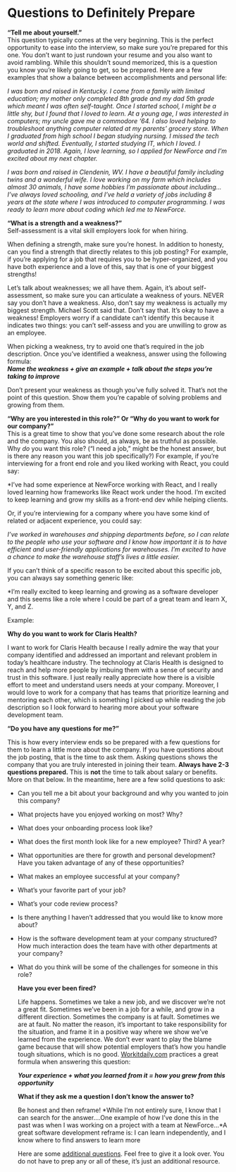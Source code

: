 # Questions to Definitely Prepare

**“Tell me about yourself.”**<br> This question typically comes at the very beginning. This is the perfect opportunity to ease into the interview, so make sure you’re prepared for this one. You don’t want to just rundown your resume and you also want to avoid rambling. While this shouldn’t sound memorized, this is a question you know you’re likely going to get, so be prepared. Here are a few examples that show a balance between accomplishments and personal life:

*I was born and raised in Kentucky. I come from a family with limited education; my mother only completed 8th grade and my dad 5th grade which meant I was often self-taught. Once I started school, I might be a little shy, but I found that I loved to learn. At a young age, I was interested in computers; my uncle gave me a commodore ‘64. I also loved helping to troubleshoot anything computer related at my parents’ grocery store. When I graduated from high school I began studying nursing. I missed the tech world and shifted. Eventually, I started studying IT, which I loved. I graduated in 2018. Again, I love learning, so I applied for NewForce and I’m excited about my next chapter.*

*I was born and raised in Clendenin, WV. I have a beautiful family including twins and a wonderful wife. I love working on my farm which includes almost 30 animals, I have some hobbies I’m passionate about including... I’ve always loved schooling, and I’ve held a variety of jobs including 8 years at the state where I was introduced to computer programming. I was ready to learn more about coding which led me to NewForce.*

**“What is a strength and a weakness?”**<br>Self-assessment is a vital skill employers look for when hiring. 

When defining a strength, make sure you’re honest. In addition to honesty, can you find a strength that directly relates to this job posting? For example, if you’re applying for a job that requires you to be hyper-organized, and you have both experience and a love of this, say that is one of your biggest strengths! 

Let’s talk about weaknesses; we all have them. Again, it’s about self-assessment, so make sure you can articulate a weakness of yours. NEVER say you don’t have a weakness. Also, don’t say my weakness is actually my biggest strength. Michael Scott said that. Don’t say that. It’s okay to have a weakness! Employers worry if a candidate can’t identify this because it indicates two things: you can’t self-assess and you are unwilling to grow as an employee. 

When picking a weakness, try to avoid one that’s required in the job description. Once you’ve identified a weakness, answer using the following formula:<br> ***Name the weakness + give an example + talk about the steps you’re taking to improve***

Don’t present your weakness as though you’ve fully solved it. That’s not the point of this question. Show them you’re capable of solving problems and growing from them. 

**“Why are you interested in this role?” Or “Why do you want to work for our company?”**<br>This is a great time to show that you’ve done some research about the role and the company. You also should, as always, be as truthful as possible. Why *do* you want this role? (“I need a job,” might be the honest answer, but is there any reason you want this job specifically?) For example, if you’re interviewing for a front end role and you liked working with React, you could say:

*I’ve had some experience at NewForce working with React, and I really loved learning how frameworks like React work under the hood. I’m excited to keep learning and grow my skills as a front-end dev while helping clients.

Or, if you’re interviewing for a company where you have some kind of related or adjacent experience, you could say:

*I’ve worked in warehouses and shipping departments before, so I can relate to the people who use your software and I know how important it is to have efficient and user-friendly applications for warehouses. I’m excited to have a chance to make the warehouse staff’s lives a little easier.*

If you can’t think of a specific reason to be excited about this specific job, you can always say something generic like: 

*I’m really excited to keep learning and growing as a software developer and this seems like a role where I could be part of a great team and learn X, Y, and Z.

Example:

**Why do you want to work for Claris Health?**

I want to work for Claris Health because I really admire the way that your company identified and addressed an important and relevant problem in today’s healthcare industry. The technology at Claris Health is designed to reach and help more people by imbuing them with a sense of security and trust in this software. I just really really appreciate how there is a visible effort to meet and understand users needs at your company. Moreover, I would love to work for a company that has teams that prioritize learning and mentoring each other, which is something I picked up while reading the job description so I look forward to hearing more about your software development team.

**“Do you have any questions for me?”** 

This is how every interview ends so be prepared with a few questions for them to learn a little more about the company. If you have questions about the job posting, that is the time to ask them. Asking questions shows the company that you are truly interested in joining their team. **Always have 2-3 questions prepared.** This is **not** the time to talk about salary or benefits. More on that below. In the meantime, here are a few solid questions to ask:

- Can you tell me a bit about your background and why you wanted to join this company?

- What projects have you enjoyed working on most? Why?

- What does your onboarding process look like?

- What does the first month look like for a new employee? Third? A year?

- What opportunities are there for growth and personal development? Have you taken advantage of any of these opportunities?

- What makes an employee successful at your company?

- What’s your favorite part of your job?

- What’s your code review process? 

- Is there anything I haven’t addressed that you would like to know more about? 

- How is the software development team at your company structured? How much interaction does the team have with other departments at your company?

- What do you think will be some of the challenges for someone in this role?

  **Have you ever been fired?**

  Life happens. Sometimes we take a new job, and we discover we’re not a great fit. Sometimes we’ve been in a job for a while, and grow in a different direction. Sometimes the company is at fault. Sometimes we are at fault. No matter the reason, it’s important to take responsibility for the situation, and frame it in a positive way where we show we’ve learned from the experience. We don’t ever want to play the blame game because that will show potential employers that’s how you handle tough situations, which is no good.
  [Workitdaily.com](https://www.workitdaily.com/behavioral-interview-question-examples) practices a great formula when answering this question:

  ***Your experience + what you learned from it = how you grew from this opportunity***

  **What if they ask me a question I don’t know the answer to?**

  Be honest and then reframe! *While I’m not entirely sure, I know that I can search for the answer….One example of how I’ve done this in the past was when I was working on a project with a team at NewForce…*A great software development reframe is: I can learn independently, and I know where to find answers to learn more

  Here are some [additional questions](https://docs.google.com/document/d/1EQjBdcRLHtmVrEc_C2wu87HD79r4JFZq8JpF1wBQp48/edit?usp=sharing). Feel free to give it a look over. You do not have to prep any or all of these, it’s just an additional resource. 

  

  